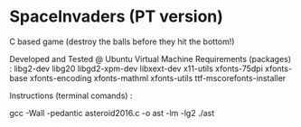 # SpaceInvaders (PT version)
C based game (destroy the balls before they hit the bottom!)

Developed and Tested @ Ubuntu Virtual Machine
Requirements (packages) : 
    libg2-dev
    libg20
    libgd2-xpm-dev
    libxext-dev
    x11-utils
    xfonts-75dpi
    xfonts-base
    xfonts-encoding
    xfonts-mathml
    xfonts-utils
    ttf-mscorefonts-installer

Instructions (terminal comands) : 

gcc -Wall -pedantic asteroid2016.c -o ast -lm -lg2
./ast
